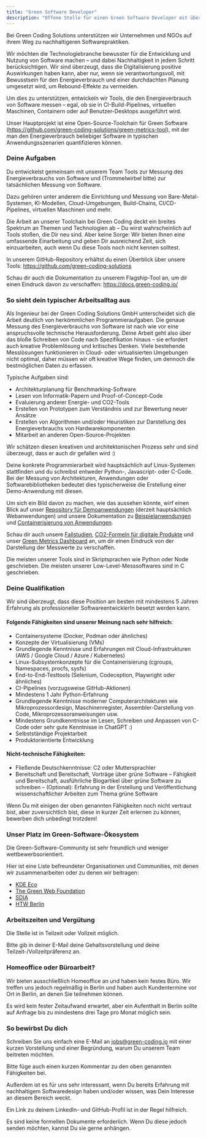 ```yaml
---
title: "Green Software Developer"
description: "Offene Stelle für einen Green Software Developer mit über 5 Jahren Erfahrung bei der Green Coding Solutions GmbH zur Arbeit an nachhaltiger Software."
---
```


Bei Green Coding Solutions unterstützen wir Unternehmen und NGOs auf ihrem Weg zu nachhaltigeren Softwarepraktiken.

Wir möchten die Technologiebranche bewusster für die Entwicklung und Nutzung von Software machen – und dabei Nachhaltigkeit in jedem Schritt berücksichtigen. Wir sind überzeugt, dass die Digitalisierung positive Auswirkungen haben kann, aber nur, wenn sie verantwortungsvoll, mit Bewusstsein für den Energieverbrauch und einer durchdachten Planung umgesetzt wird, um Rebound-Effekte zu vermeiden.

Um dies zu unterstützen, entwickeln wir Tools, die den Energieverbrauch von Software messen – egal, ob sie in CI-Build-Pipelines, virtuellen Maschinen, Containern oder auf Benutzer-Desktops ausgeführt wird.

Unser Hauptprojekt ist eine Open-Source-Toolchain für Green Software (https://github.com/green-coding-solutions/green-metrics-tool), mit der man den Energieverbrauch beliebiger Software in typischen Anwendungsszenarien quantifizieren können.



### Deine Aufgaben
Du entwickelst gemeinsam mit unserem Team Tools zur Messung des Energieverbrauchs von Software und (Trommelwirbel bitte) zur tatsächlichen Messung von Software.

Dazu gehören unter anderem die Einrichtung und Messung von Bare-Metal-Systemen, KI-Modellen, Cloud-Umgebungen, Build-Chains, CI/CD-Pipelines, virtuellen Maschinen und mehr.

Die Arbeit an unserer Toolchain bei Green Coding deckt ein breites Spektrum an Themen und Technologien ab – Du wirst wahrscheinlich auf Tools stoßen, die Dir neu sind. Aber keine Sorge: Wir bieten Ihnen eine umfassende Einarbeitung und geben Dir ausreichend Zeit, sich einzuarbeiten, auch wenn Du diese Tools noch nicht kennen solltest.

In unserem GitHub-Repository erhältst du einen Überblick über unsere Tools: https://github.com/green-coding-solutions

Schau dir auch die Dokumentation zu unserem Flagship-Tool an, um dir einen Eindruck davon zu verschaffen: https://docs.green-coding.io/


### So sieht dein typischer Arbeitsalltag aus

Als Ingenieur bei der Green Coding Solutions GmbH unterscheidet sich die Arbeit deutlich von herkömmlichen Programmieraufgaben. Die genaue Messung des Energieverbrauchs von Software ist nach wie vor eine anspruchsvolle technische Herausforderung. Deine Arbeit geht also über das bloße Schreiben von Code nach Spezifikation hinaus – sie erfordert auch kreative Problemlösung und kritisches Denken. Viele bestehende Messlösungen funktionieren in Cloud- oder virtualisierten Umgebungen nicht optimal, daher müssen wir oft kreative Wege finden, um dennoch die bestmöglichen Daten zu erfassen.

Typische Aufgaben sind:
- Architekturplanung für Benchmarking-Software
- Lesen von Informatik-Papern und Proof-of-Concept-Code
- Evaluierung anderer Energie- und CO2-Tools
- Erstellen von Prototypen zum Verständnis und zur Bewertung neuer Ansätze
- Erstellen von Algorithmen und/oder Heuristiken zur Darstellung des Energieverbrauchs von Hardwarekomponenten
- Mitarbeit an anderen Open-Source-Projekten

Wir schätzen diesen kreativen und architektonischen Prozess sehr und sind überzeugt, dass er auch dir gefallen wird :)

Deine konkrete Programmierarbeit wird hauptsächlich auf Linux-Systemen stattfinden und du schreibst entweder Python-, Javascript- oder C-Code.
Bei der Messung von Architekturen, Anwendungen oder Softwarebibliotheken bedeutet dies typischerweise die Erstellung einer Demo-Anwendung mit diesen.

Um sich ein Bild davon zu machen, wie das aussehen könnte, wirf einen Blick auf unser [Repository für Demoanwendungen](https://github.com/green-coding-solutions/example-applications) (derzeit hauptsächlich Webanwendungen) und unsere Dokumentation zu [Beispielanwendungen](https://docs.green-coding.io/docs/prologue/example-applications/) und [Containerisierung von Anwendungen](https://docs.green-coding.io/docs/measuring/containerizing-applications/).

Schau dir auch unsere [Fallstudien](), [CO2-Formeln für digitale Produkte]() und unser [Green Metrics Dashboard](https://metrics.green-coding.io) an, um dir einen Eindruck von der Darstellung der Messwerte zu verschaffen.

Die meisten unserer Tools sind in Skriptsprachen wie Python oder Node geschrieben. Die meisten unserer Low-Level-Messsoftwares sind in C geschrieben.

### Deine Qualifikation

Wir sind überzeugt, dass diese Position am besten mit mindestens 5 Jahren Erfahrung als professioneller SoftwareentwicklerIn besetzt werden kann.

#### Folgende Fähigkeiten sind unserer Meinung nach sehr hilfreich:
- Containersysteme (Docker, Podman oder ähnliches)
- Konzepte der Virtualisierung (VMs)
- Grundlegende Kenntnisse und Erfahrungen mit Cloud-Infrastrukturen (AWS / Google Cloud / Azure / Kubernetes)
- Linux-Subsystemkonzepte für die Containerisierung (cgroups, Namespaces, procfs, sysfs)
- End-to-End-Testtools (Selenium, Codeception, Playwright oder ähnliches)
- CI-Pipelines (vorzugsweise GitHub-Aktionen)
- Mindestens 1 Jahr Python-Erfahrung
- Grundlegende Kenntnisse moderner Computerarchitekturen wie Mikroprozessordesign, Maschinenregister, Assembler-Darstellung von Code, Mikroprozessoranweisungen usw.
- Mindestens Grundkenntnisse im Lesen, Schreiben und Anpassen von C-Code oder sehr gute Kenntnisse in ChatGPT :)
- Selbstständige Projektarbeit
- Produktorientierte Entwicklung

#### Nicht-technische Fähigkeiten:
- Fließende Deutschkenntnisse: C2 oder Muttersprachler
- Bereitschaft und Bereitschaft, Vorträge über grüne Software
– Fähigkeit und Bereitschaft, ausführliche Blogartikel über grüne Software zu schreiben
– (Optional): Erfahrung in der Erstellung und Veröffentlichung wissenschaftlicher Arbeiten zum Thema grüne Software

Wenn Du mit einigen der oben genannten Fähigkeiten noch nicht vertraut bist, aber zuversichtlich bist, diese in kurzer Zeit erlernen zu können, bewerben dich unbedingt trotzdem!


### Unser Platz im Green-Software-Ökosystem

Die Green-Software-Community ist sehr freundlich und weniger wettbewerbsorientiert.

Hier ist eine Liste befreundeter Organisationen und Communities, mit denen wir zusammenarbeiten oder zu denen wir beitragen:
- [KDE Eco](https://eco.kde.org/)
- [The Green Web Foundation](https://www.thegreenwebfoundation.org/)
- [SDIA](https://sdialliance.org)
- [HTW Berlin](https://htw-berlin.de)

### Arbeitszeiten und Vergütung

Die Stelle ist in Teilzeit oder Vollzeit möglich.

Bitte gib in deiner E-Mail deine Gehaltsvorstellung und deine Teilzeit-/Vollzeitpräferenz an.


### Homeoffice oder Büroarbeit?

Wir bieten ausschließlich Homeoffice an und haben kein festes Büro. Wir treffen uns jedoch regelmäßig in Berlin und haben auch Kundentermine vor Ort in Berlin, an denen Sie teilnehmen können.

Es wird kein fester Zeitaufwand erwartet, aber ein Aufenthalt in Berlin sollte auf Anfrage bis zu mindestens drei Tage pro Monat möglich sein.


### So bewirbst Du dich
Schreiben Sie uns einfach eine E-Mail an jobs@green-coding.io mit einer kurzen Vorstellung und einer Begründung, warum Du unserem Team beitreten möchten.

Bitte füge auch einen kurzen Kommentar zu den oben genannten Fähigkeiten bei.

Außerdem ist es für uns sehr interessant, wenn Du bereits Erfahrung mit nachhaltigem Softwaredesign haben und/oder wissen, was Dein Interesse an diesem Bereich weckt.

Ein Link zu deinem LinkedIn- und GitHub-Profil ist in der Regel hilfreich.

Es sind keine formellen Dokumente erforderlich. Wenn Du diese jedoch senden möchten, kannst Du sie gerne anhängen.